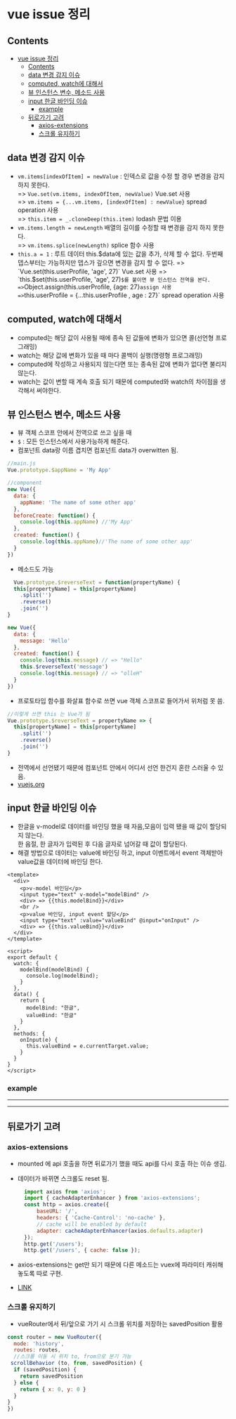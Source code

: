 # vue issue 정리

## Contents

- [vue issue 정리](#vue-issue-%EC%A0%95%EB%A6%AC)
  - [Contents](#contents)
  - [data 변경 감지 이슈](#data-%EB%B3%80%EA%B2%BD-%EA%B0%90%EC%A7%80-%EC%9D%B4%EC%8A%88)
  - [computed, watch에 대해서](#computed-watch%EC%97%90-%EB%8C%80%ED%95%B4%EC%84%9C)
  - [뷰 인스턴스 변수, 메소드 사용](#%EB%B7%B0-%EC%9D%B8%EC%8A%A4%ED%84%B4%EC%8A%A4-%EB%B3%80%EC%88%98-%EB%A9%94%EC%86%8C%EB%93%9C-%EC%82%AC%EC%9A%A9)
  - [input 한글 바인딩 이슈](#input-%ED%95%9C%EA%B8%80-%EB%B0%94%EC%9D%B8%EB%94%A9-%EC%9D%B4%EC%8A%88)
    - [example](#example)
  - [뒤로가기 고려](#%EB%92%A4%EB%A1%9C%EA%B0%80%EA%B8%B0-%EA%B3%A0%EB%A0%A4)
    - [axios-extensions](#axios-extensions)
    - [스크롤 유지하기](#%EC%8A%A4%ED%81%AC%EB%A1%A4-%EC%9C%A0%EC%A7%80%ED%95%98%EA%B8%B0)

## data 변경 감지 이슈

- `vm.items[indexOfItem] = newValue` : 인덱스로 값을 수정 할 경우 변경을 감지 하지 못한다.  
=> `Vue.set(vm.items, indexOfItem, newValue)` Vue.set 사용  
=> `vm.items = {...vm.items, [indexOfItem] : newValue}` spread operation 사용  
=> `this.item = _.cloneDeep(this.item)` lodash 문법 이용
- `vm.items.length = newLength` 배열의 길이를 수정할 때 변경을 감지 하지 못한다.  
=> `vm.items.splice(newLength)` splice 함수 사용  
- `this.a = 1` : 루트 데이터 this.$data에 있는 값을 추가, 삭제 할 수 없다. 두번째 뎁스부터는 가능하지만 뎁스가 깊으면 변경을 감지 할 수 없다.  
=> `Vue.set(this.userProfile, 'age', 27)` Vue.set 사용  
=> `this.$set(this.userProfile, 'age', 27)` $를 붙이면 뷰 인스턴스 전역을 본다.  
=> `Object.assign(this.userProfile, {age: 27}` assign 사용  
=> `this.userProfile = {...this.userProfile , age : 27}` spread operation 사용  

## computed, watch에 대해서

- computed는 해당 값이 사용될 때에 종속 된 값들에 변화가 있으면 콜(선언형 프로그래밍)
- watch는 해당 값에 변화가 있을 때 마다 콜백이 실행(명령형 프로그래밍)
- computed에 작성하고 사용되지 않는다면 또는 종속된 값에 변화가 없다면 불리지 않는다.
- watch는 값이 변할 때 계속 호출 되기 때문에 computed와 watch의 차이점을 생각해서 써야한다.

## 뷰 인스턴스 변수, 메소드 사용

- 뷰 객체 스코프 안에서 전역으로 쓰고 싶을 때
- `$` : 모든 인스턴스에서 사용가능하게 해준다.
- 컴포넌트 data랑 이름 겹치면 컴포넌트 data가 overwitten 됨.

``` js
//main.js
Vue.prototype.$appName = 'My App'

//component
new Vue({
  data: {
    appName: 'The name of some other app'
  },
  beforeCreate: function() {
    console.log(this.appName) //'My App'
  },
  created: function() {
    console.log(this.appName)//'The name of some other app'
  }
})
```

- 메소드도 가능

``` js
  Vue.prototype.$reverseText = function(propertyName) {
  this[propertyName] = this[propertyName]
    .split('')
    .reverse()
    .join('')
}

new Vue({
  data: {
    message: 'Hello'
  },
  created: function() {
    console.log(this.message) // => "Hello"
    this.$reverseText('message')
    console.log(this.message) // => "olleH"
  }
})
```

- 프로토타입 함수를 화살표 함수로 쓰면 vue 객체 스코프로 들어가서 위처럼 못 씀.

``` js
//이렇게 쓰면 this 는 Vue가 됨
Vue.prototype.$reverseText = propertyName => {
  this[propertyName] = this[propertyName]
    .split('')
    .reverse()
    .join('')
}
```

- 전역에서 선언됐기 때문에 컴포넌트 안에서 어디서 선언 한건지 혼란 스러울 수 있음.
- [vuejs.org](https://vuejs.org/v2/cookbook/adding-instance-properties.html)

## input 한글 바인딩 이슈

- 한글을 v-model로 데이터를 바인딩 했을 때 자음,모음이 입력 됐을 때 값이 할당되지 않는다.  
     한 음절, 한 글자가 입력된 후 다음 글자로 넘어갈 때 값이 할당된다.
- 해결 방법으로 데이터는 value에 바인딩 하고, input 이벤트에서 event 객체받아 value값을 데이터에 바인딩 한다.

``` vue
<template>
  <div>
    <p>v-model 바인딩</p>
    <input type="text" v-model="modelBind" />
    <div> => {{this.modelBind}}</div>
    <br />
    <p>value 바인딩, input event 할당</p>
    <input type="text" :value="valueBind" @input="onInput" />
    <div> => {{this.valueBind}}</div>
  </div>
</template>

<script>
export default {
  watch: {
    modelBind(modelBind) {
      console.log(modelBind);
    }
  },
  data() {
    return {
      modelBind: "한글",
      valueBind: "한글"
    }
  },
  methods: {
    onInput(e) {
      this.valueBind = e.currentTarget.value;
    }
  }
}
</script>
```

### example

---

<cookbookDemoInput />

---

## 뒤로가기 고려

### axios-extensions

- mounted 에 api 호출을 하면 뒤로가기 했을 때도 api를 다시 호출 하는 이슈 생김.
- 데이터가 바뀌면 스크롤도 reset 됨.

  ```js
    import axios from 'axios';
    import { cacheAdapterEnhancer } from 'axios-extensions';
    const http = axios.create({
        baseURL: '/',
        headers: { 'Cache-Control': 'no-cache' },
        // cache will be enabled by default
        adapter: cacheAdapterEnhancer(axios.defaults.adapter)
    });
    http.get('/users');
    http.get('/users', { cache: false });
  ```

- axios-extensions는 get만 되기 때문에 다른 메소드는 vuex에 파라미터 캐쉬해 놓도록 따로 구현.
- [LINK](https://www.npmjs.com/package/axios-extensions)

### 스크롤 유지하기

- vueRouter에서 뒤/앞으로 가기 시 스크롤 위치를 저장하는 savedPosition 활용

```js
const router = new VueRouter({
  mode: 'history',
  routes: routes,
  //스크롤 이동 시 위치 to, from으로 분기 가능
 scrollBehavior (to, from, savedPosition) {
  if (savedPosition) {
    return savedPosition
  } else {
    return { x: 0, y: 0 }
  }
}
})
```